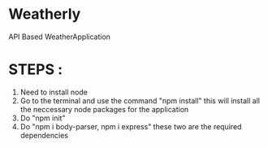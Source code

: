 # Weatherly
API Based WeatherApplication 


# STEPS :

1. Need to install node
2. Go to the terminal and use the command "npm install" this will install all the neccessary node packages for the application
3. Do "npm init"
4. Do "npm i body-parser, npm i express" these two are the required dependencies


